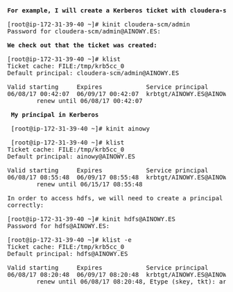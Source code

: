 <pre>

<b>For example, I will create a Kerberos ticket with cloudera-scm principal:</b>

[root@ip-172-31-39-40 ~]# kinit cloudera-scm/admin
Password for cloudera-scm/admin@AINOWY.ES:

<b>We check out that the ticket was created:</b>

[root@ip-172-31-39-40 ~]# klist
Ticket cache: FILE:/tmp/krb5cc_0
Default principal: cloudera-scm/admin@AINOWY.ES

Valid starting     Expires            Service principal
06/08/17 00:42:07  06/09/17 00:42:07  krbtgt/AINOWY.ES@AINOWY.ES
        renew until 06/08/17 00:42:07
        
 <b>My principal in Kerberos</b>
 
 [root@ip-172-31-39-40 ~]# kinit ainowy
 
 [root@ip-172-31-39-40 ~]# klist
Ticket cache: FILE:/tmp/krb5cc_0
Default principal: ainowy@AINOWY.ES

Valid starting     Expires            Service principal
06/08/17 08:55:48  06/09/17 08:55:48  krbtgt/AINOWY.ES@AINOWY.ES
        renew until 06/15/17 08:55:48
        
In order to access hdfs, we will need to create a principal too so we create it and create a ticket too to check everything was done 
correctly:

[root@ip-172-31-39-40 ~]# kinit hdfs@AINOWY.ES
Password for hdfs@AINOWY.ES:

[root@ip-172-31-39-40 ~]# klist -e
Ticket cache: FILE:/tmp/krb5cc_0
Default principal: hdfs@AINOWY.ES

Valid starting     Expires            Service principal
06/08/17 08:20:48  06/09/17 08:20:48  krbtgt/AINOWY.ES@AINOWY.ES
        renew until 06/08/17 08:20:48, Etype (skey, tkt): arcfour-hmac, aes256-cts-hmac-sha1-96


</pre>
